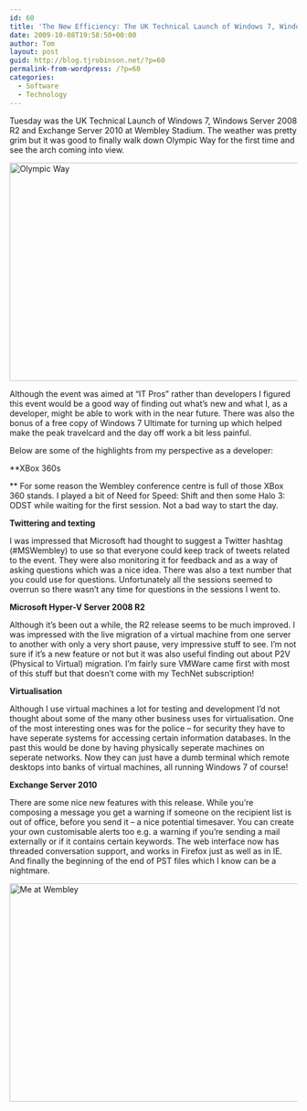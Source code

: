 ```yaml
---
id: 60
title: 'The New Efficiency: The UK Technical Launch of Windows 7, Windows Server 2008 R2 and Exchange Server 2010'
date: 2009-10-08T19:58:50+00:00
author: Tom
layout: post
guid: http://blog.tjrobinson.net/?p=60
permalink-from-wordpress: /?p=60
categories:
  - Software
  - Technology
---
```

Tuesday was the UK Technical Launch of Windows 7, Windows Server 2008 R2 and Exchange Server 2010 at Wembley Stadium. The weather was pretty grim but it was good to finally walk down Olympic Way for the first time and see the arch coming into view.

<img class="alignnone size-full wp-image-67" title="Olympic Way" src="http://www.tjrobinson.net/wp-content/uploads/2009/10/olympic-way.jpg" alt="Olympic Way" width="510" height="382" srcset="http://www.tjrobinson.net/wp-content/uploads/2009/10/olympic-way.jpg 640w, http://www.tjrobinson.net/wp-content/uploads/2009/10/olympic-way-300x225.jpg 300w, http://www.tjrobinson.net/wp-content/uploads/2009/10/olympic-way-400x300.jpg 400w" sizes="(max-width: 510px) 100vw, 510px" />

Although the event was aimed at &#8220;IT Pros&#8221; rather than developers I figured this event would be a good way of finding out what&#8217;s new and what I, as a developer, might be able to work with in the near future. There was also the bonus of a free copy of Windows 7 Ultimate for turning up which helped make the peak travelcard and the day off work a bit less painful.

Below are some of the highlights from my perspective as a developer:

**XBox 360s
  
** For some reason the Wembley conference centre is full of those XBox 360 stands. I played a bit of Need for Speed: Shift and then some Halo 3: ODST while waiting for the first session. Not a bad way to start the day.

**Twittering and texting**
  
I was impressed that Microsoft had thought to suggest a Twitter hashtag (#MSWembley) to use so that everyone could keep track of tweets related to the event. They were also monitoring it for feedback and as a way of asking questions which was a nice idea. There was also a text number that you could use for questions. Unfortunately all the sessions seemed to overrun so there wasn&#8217;t any time for questions in the sessions I went to.

**Microsoft Hyper-V Server 2008 R2**
  
Although it&#8217;s been out a while, the R2 release seems to be much improved. I was impressed with the live migration of a virtual machine from one server to another with only a very short pause, very impressive stuff to see. I&#8217;m not sure if it&#8217;s a new feature or not but it was also useful finding out about P2V (Physical to Virtual) migration. I&#8217;m fairly sure VMWare came first with most of this stuff but that doesn&#8217;t come with my TechNet subscription!

**Virtualisation**
  
Although I use virtual machines a lot for testing and development I&#8217;d not thought about some of the many other business uses for virtualisation. One of the most interesting ones was for the police &#8211; for security they have to have seperate systems for accessing certain information databases. In the past this would be done by having physically seperate machines on seperate networks. Now they can just have a dumb terminal which remote desktops into banks of virtual machines, all running Windows 7 of course!

**Exchange Server 2010**
  
There are some nice new features with this release. While you&#8217;re composing a message you get a warning if someone on the recipient list is out of office, before you send it &#8211; a nice potential timesaver. You can create your own customisable alerts too e.g. a warning if you&#8217;re sending a mail externally or if it contains certain keywords. The web interface now has threaded conversation support, and works in Firefox just as well as in IE. And finally the beginning of the end of PST files which I know can be a nightmare.

<img class="alignnone size-full wp-image-66" title="Me at Wembley" src="http://www.tjrobinson.net/wp-content/uploads/2009/10/me-at-wembley.jpg" alt="Me at Wembley" width="510" height="382" srcset="http://www.tjrobinson.net/wp-content/uploads/2009/10/me-at-wembley.jpg 640w, http://www.tjrobinson.net/wp-content/uploads/2009/10/me-at-wembley-300x225.jpg 300w, http://www.tjrobinson.net/wp-content/uploads/2009/10/me-at-wembley-400x300.jpg 400w" sizes="(max-width: 510px) 100vw, 510px" />